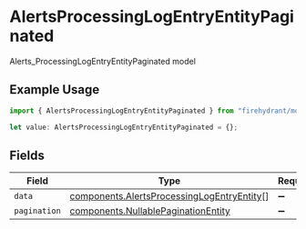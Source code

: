 # AlertsProcessingLogEntryEntityPaginated

Alerts_ProcessingLogEntryEntityPaginated model

## Example Usage

```typescript
import { AlertsProcessingLogEntryEntityPaginated } from "firehydrant/models/components";

let value: AlertsProcessingLogEntryEntityPaginated = {};
```

## Fields

| Field                                                                                                    | Type                                                                                                     | Required                                                                                                 | Description                                                                                              |
| -------------------------------------------------------------------------------------------------------- | -------------------------------------------------------------------------------------------------------- | -------------------------------------------------------------------------------------------------------- | -------------------------------------------------------------------------------------------------------- |
| `data`                                                                                                   | [components.AlertsProcessingLogEntryEntity](../../models/components/alertsprocessinglogentryentity.md)[] | :heavy_minus_sign:                                                                                       | N/A                                                                                                      |
| `pagination`                                                                                             | [components.NullablePaginationEntity](../../models/components/nullablepaginationentity.md)               | :heavy_minus_sign:                                                                                       | N/A                                                                                                      |